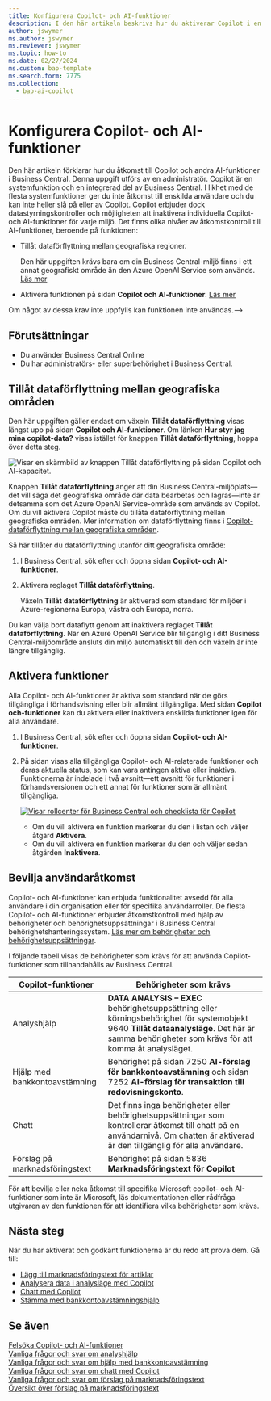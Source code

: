 ```yaml
---
title: Konfigurera Copilot- och AI-funktioner
description: I den här artikeln beskrivs hur du aktiverar Copilot i en miljö.
author: jswymer
ms.author: jswymer
ms.reviewer: jswymer
ms.topic: how-to
ms.date: 02/27/2024
ms.custom: bap-template
ms.search.form: 7775
ms.collection:
  - bap-ai-copilot
---
```


# <a name="configure-copilot-and-ai-capabilities"></a>Konfigurera Copilot- och AI-funktioner

<!--[!INCLUDE[ai-preview](includes/ai-preview.md)]-->

<!--This article explains how you can control the ability to create AI-powered item marketing text with Copilot for your organization. This task is done by an admin. There are two requirements that you must fulfill to make the feature available to users:-->

Den här artikeln förklarar hur du åtkomst till Copilot och andra AI-funktioner i Business Central. Denna uppgift utförs av en administratör. Copilot är en systemfunktion och en integrerad del av Business Central. I likhet med de flesta systemfunktioner ger du inte åtkomst till enskilda användare och du kan inte heller slå på eller av Copilot. Copilot erbjuder dock datastyrningskontroller och möjligheten att inaktivera individuella Copilot- och AI-funktioner för varje miljö. Det finns olika nivåer av åtkomstkontroll till AI-funktioner, beroende på funktionen:

- Tillåt dataförflyttning mellan geografiska regioner.

  Den här uppgiften krävs bara om din Business Central-miljö finns i ett annat geografiskt område än den Azure OpenAI Service som används. [Läs mer](#allow-data-movement-across-geographies)

- Aktivera funktionen på sidan **Copilot och AI-funktioner**. [Läs mer](#activate-features)

<!-- For 2024 there are no AI features governed by **Feature Management**, so this section is not shown
- Enable the specific feature if it's governed by **Feature Management**.

  Check whether  of 2024 release wave 1, chat with Copilot, marketing text suggestions, and bank account reconciliation assist features are included under **Feature Management**. [Learn more](#enable-feature-in-feature-management)
<!-- 
- Enable the specific feature, if it's still governed by **Feature Management**.

  In 2023 release wave 2, both the marketing text suggestions and bank account reconciliation assist features are included under **Feature Management**. [Learn more](#enable-feature-in-feature-management)-->

Om något av dessa krav inte uppfylls kan funktionen inte användas.-->

## <a name="prerequisites"></a>Förutsättningar

- Du använder Business Central Online <!--[preview version](ai-preview-getstarted.md) of Business Central that's enabled for Copilot.-->
- Du har administratörs- eller superbehörighet i Business Central.  <!--For more information, go to [Configure AI-powered item marketing text with Copilot](enable-ai.md).-->

## <a name="allow-data-movement-across-geographies"></a>Tillåt dataförflyttning mellan geografiska områden

Den här uppgiften gäller endast om växeln **Tillåt dataförflyttning** visas längst upp på sidan **Copilot och AI-funktioner**. Om länken **Hur styr jag mina copilot-data?** visas istället för knappen **Tillåt dataförflyttning**, hoppa över detta steg.

![Visar en skärmbild av knappen Tillåt dataförflyttning på sidan Copilot och AI-kapacitet.](media/allow-data-movement-v2.png)

Knappen **Tillåt dataförflyttning** anger att din Business Central-miljöplats&mdash;det vill säga det geografiska område där data bearbetas och lagras&mdash;inte är detsamma som det Azure OpenAI Service-område som används av Copilot. Om du vill aktivera Copilot måste du tillåta dataförflyttning mellan geografiska områden. Mer information om dataförflyttning finns i [Copilot-dataförflyttning mellan geografiska områden](ai-copilot-data-movement.md). 

Så här tillåter du dataförflyttning utanför ditt geografiska område:

1. I Business Central, sök efter och öppna sidan **Copilot- och AI-funktioner**.
1. Aktivera reglaget **Tillåt dataförflyttning**.

   Växeln **Tillåt dataförflyttning** är aktiverad som standard för miljöer i Azure-regionerna Europa, västra och Europa, norra.

Du kan välja bort dataflytt genom att inaktivera reglaget **Tillåt dataförflyttning**. När en Azure OpenAI Service blir tillgänglig i ditt Business Central-miljöområde ansluts din miljö automatiskt till den och växeln är inte längre tillgänglig.

<!-- Don't review
| Australia, United Kingdom, United States | Within the respective geographical region |
| Europe, France, Germany, Norway, Switzerland  | Sweden or Switzerland |
| Asia Pacific, Brazil, Canada, India, Japan, Singapore, South Africa, South Korea, United Arab Emirates  | United States |-->



<!--Note

If your environment is hosted in North America, Copilot will use an Azure OpenAI endpoint in North America to process your data.
If your environment is hosted in Europe, Copilot will use an Azure OpenAI endpoint in Europe to process your data.
If your environment is hosted anywhere else, Copilot will use an Azure OpenAI endpoint outside of the region in which the environment is hosted.
To opt in 

Copilot and other AI capabilities use Azure OpenAI Service.  and are provided by default to only those customers with environments that have United States as their geography for data processing and storage. While the Azure OpenAI Service is available in multiple geographies including Australia, Canada, United States, France, Japan and UK, Copilot does not follow the same regional rollout schedule.

Meanwhile, customers with environments outside the United States can use Copilot AI features by opting in to share relevant data with the Azure OpenAI Service in United States or Switzerland.

The information in the following table outlines the Azure OpenAI service that's used by the Copilot services based on the geography of their Dynamics 365 environment when they opt-in to share data.-->

## <a name="activate-features"></a>Aktivera funktioner

Alla Copilot- och AI-funktioner är aktiva som standard när de görs tillgängliga i förhandsvisning eller blir allmänt tillgängliga. Med sidan **Copilot och-funktioner** kan du aktivera eller inaktivera enskilda funktioner igen för alla användare.

1. I Business Central, sök efter och öppna sidan **Copilot- och AI-funktioner**.

1. På sidan visas alla tillgängliga Copilot- och AI-relaterade funktioner och deras aktuella status, som kan vara antingen aktiva eller inaktiva. Funktionerna är indelade i två avsnitt&mdash;ett avsnitt för funktioner i förhandsversionen och ett annat för funktioner som är allmänt tillgängliga. 

   [![Visar rollcenter för Business Central och checklista för Copilot](media/copilot-and-ai-capabilties-page.svg)](media/copilot-and-ai-capabilties-page.svg#lightbox)

   - Om du vill aktivera en funktion markerar du den i listan och väljer åtgärd **Aktivera**.
   - Om du vill aktivera en funktion markerar du den och väljer sedan åtgärden **Inaktivera**. 

<!-- don't review 

<!-- For 2024 there are no AI features governed by **Feature Management**, so this section is not shown
## <a name="enable-feature-in-feature-management"></a>Enable feature in Feature Management

When individual Copilot capabilities are released in Business Central minor updates, these capabilities are optional until the next major update. **Feature Management** is used to turn on or off features that are in preview, like bank reconciliation, and some features that are generally available, like marketing text suggestions. [Learn more about feature management](/dynamics365/business-central/dev-itpro/administration/feature-management).

1. In Business Central, search for and open the **Feature Management** page.
2. To enable a feature, set the **Enabled for** column to **All users**. To disable a feature, set the **Enabled for** column to **None**. Use the following table to help you determine the switch that applies to the Copilot and AI capability you want to enable:

   - **Feature Preview: Bank account reconciliation with Copilot** enables the bank account reconciliation assist feature.
   - **Feature Preview: Chat with Copilot** enables the chat with Copilot feature.
   - **Feature preview: Create AI-powered product descriptions with Copilot** enables the marketing text suggestions feature.

   For more information about feature management in general, go to [Feature Management](/dynamics365/business-central/dev-itpro/administration/feature-management).-->

## <a name="granting-user-access"></a>Bevilja användaråtkomst

Copilot- och AI-funktioner kan erbjuda funktionalitet avsedd för alla användare i din organisation eller för specifika användarroller. De flesta Copilot- och AI-funktioner erbjuder åtkomstkontroll med hjälp av behörigheter och behörighetsuppsättningar i Business Central behörighetshanteringssystem. [Läs mer om behörigheter och behörighetsuppsättningar](ui-define-granular-permissions.md).

I följande tabell visas de behörigheter som krävs för att använda Copilot-funktioner som tillhandahålls av Business Central.

|Copilot-funktioner|Behörigheter som krävs|
|-|-|
|Analyshjälp|**DATA ANALYSIS – EXEC** behörighetsuppsättning eller körningsbehörighet för systemobjekt 9640 **Tillåt dataanalysläge**. Det här är samma behörigheter som krävs för att komma åt analysläget.|
|Hjälp med bankkontoavstämning|Behörighet på sidan 7250 **AI-förslag för bankkontoavstämning** och sidan 7252 **AI-förslag för transaktion till redovisningskonto**.|
|Chatt |Det finns inga behörigheter eller behörighetsuppsättningar som kontrollerar åtkomst till chatt på en användarnivå. Om chatten är aktiverad är den tillgänglig för alla användare.|
|Förslag på marknadsföringstext |Behörighet på sidan 5836 **Marknadsföringstext för Copilot**|

För att bevilja eller neka åtkomst till specifika Microsoft copilot- och AI-funktioner  som inte är Microsoft, läs dokumentationen eller rådfråga utgivaren av den funktionen för att identifiera vilka behörigheter som krävs.

## <a name="next-steps"></a>Nästa steg

När du har aktiverat och godkänt funktionerna är du redo att prova dem. Gå till:

- [Lägg till marknadsföringstext för artiklar](item-marketing-text.md)
- [Analysera data i analysläge med Copilot](analysis-assist.md)  
- [Chatt med Copilot](chat-with-copilot.md)
- [Stämma med bankkontoavstämningshjälp](bank-reconciliation-with-copilot.md)

## <a name="see-also"></a>Se även

[Felsöka Copilot- och AI-funktioner](ai-copilot-troubleshooting.md)  
[Vanliga frågor och svar om analyshjälp](faqs-analysis-assist.md)  
[Vanliga frågor och svar om hjälp med bankkontoavstämning](faqs-bank-reconciliation.md)  
[Vanliga frågor och svar om chatt med Copilot](faqs-chat-with-copilot.md)  
[Vanliga frågor och svar om förslag på marknadsföringstext](faqs-marketing-text.md)  
[Översikt över förslag på marknadsföringstext](ai-overview.md)  
